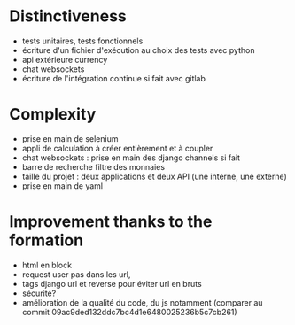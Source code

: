 # Distinctiveness

- tests unitaires, tests fonctionnels
- écriture d'un fichier d'exécution au choix des tests avec python
- api extérieure currency
- chat websockets
- écriture de l'intégration continue si fait avec gitlab


# Complexity

- prise en main de selenium
- appli de calculation à créer entièrement et à coupler
- chat websockets : prise en main des django channels si fait
- barre de recherche filtre des monnaies
- taille du projet : deux applications et deux API (une interne, une externe)
- prise en main de yaml

# Improvement thanks to the formation

- html en block
- request user pas dans les url, 
- tags django url et reverse pour éviter url en bruts 
- sécurité?
- amélioration de la qualité du code, du js notamment (comparer au commit 09ac9ded132ddc7bc4d1e6480025236b5c7cb261)